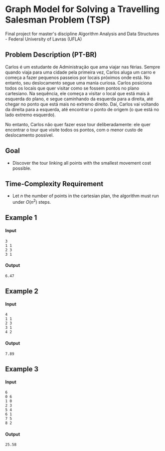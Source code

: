 # Graph Model for Solving a Travelling Salesman Problem (TSP)

Final project for master's discipline Algorithm Analysis and Data Structures - Federal University of Lavras (UFLA)

## Problem Description (PT-BR)

Carlos é um estudante de Administração que ama viajar nas férias. Sempre quando viaja para uma cidade pela primeira vez, Carlos aluga um carro e começa a fazer pequenos passeios por locais próximos onde está. No entanto, seu deslocamento segue uma mania curiosa. Carlos posiciona todos os locais que quer visitar como se fossem pontos no plano cartesiano. Na sequência, ele começa a visitar o local que está mais à esquerda do plano, e segue caminhando da esquerda para a direita, até chegar no ponto que está mais no extremo direito. Daí, Carlos vai voltando da direita para a esquerda, até encontrar o ponto de origem (o que está no lado extremo esquerdo).

No entanto, Carlos não quer fazer esse tour deliberadamente: ele quer encontrar o tour que visite todos os pontos, com o menor custo de deslocamento possível. 

## Goal

- Discover the tour linking all points with the smallest movement cost possible.

## Time-Complexity Requirement

- Let $n$ the number of points in the cartesian plan, the algorithm must run under $O(n^2)$ steps.

## Example 1

#### Input 

```
3
1 1
2 3
3 1
```

#### Output

```
6.47
```
## Example 2

#### Input

```
4
1 1
2 3
3 1
4 2
```

#### Output

```
7.89
```

## Example 3

#### Input

```
6
0 6
1 0
2 3
5 4
6 1
7 5
8 2
```

#### Output

```
25.58
```